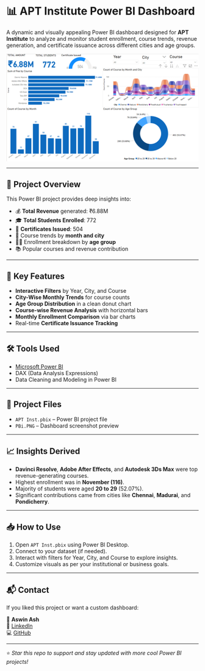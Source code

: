 # 📊 APT Institute Power BI Dashboard

A dynamic and visually appealing Power BI dashboard designed for **APT Institute** to analyze and monitor student enrollment, course trends, revenue generation, and certificate issuance across different cities and age groups.

![Dashboard Screenshot](./PBi.PNG)

---

## 🚀 Project Overview

This Power BI project provides deep insights into:
- 💰 **Total Revenue** generated: ₹6.88M  
- 🎓 **Total Students Enrolled**: 772  
- 🏅 **Certificates Issued**: 504  
- 📆 Course trends by **month and city**  
- 🧑‍🎓 Enrollment breakdown by **age group**  
- 📚 Popular courses and revenue contribution  

---

## 📌 Key Features

- **Interactive Filters** by Year, City, and Course
- **City-Wise Monthly Trends** for course counts
- **Age Group Distribution** in a clean donut chart
- **Course-wise Revenue Analysis** with horizontal bars
- **Monthly Enrollment Comparison** via bar charts
- Real-time **Certificate Issuance Tracking**

---

## 🛠️ Tools Used

- [Microsoft Power BI](https://powerbi.microsoft.com/)
- DAX (Data Analysis Expressions)
- Data Cleaning and Modeling in Power BI

---

## 📁 Project Files

- `APT Inst.pbix` – Power BI project file
- `PBi.PNG` – Dashboard screenshot preview

---

## 📈 Insights Derived

- **Davinci Resolve**, **Adobe After Effects**, and **Autodesk 3Ds Max** were top revenue-generating courses.
- Highest enrollment was in **November (116)**.
- Majority of students were aged **20 to 29** (52.07%).
- Significant contributions came from cities like **Chennai**, **Madurai**, and **Pondicherry**.

---

## 📥 How to Use

1. Open `APT Inst.pbix` using Power BI Desktop.
2. Connect to your dataset (if needed).
3. Interact with filters for Year, City, and Course to explore insights.
4. Customize visuals as per your institutional or business goals.

---

## 📬 Contact

If you liked this project or want a custom dashboard:

📧 **Aswin Ash**  
🔗 [LinkedIn](https://www.linkedin.com/in/aswinash05/)  
💻 [GitHub](https://github.com/AswinAsh05)

---

⭐ _Star this repo to support and stay updated with more cool Power BI projects!_
